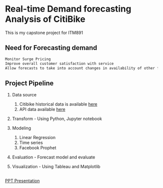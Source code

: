 # Real-time Demand forecasting Analysis of CitiBike 
This is my capstone project for ITM891

## Need for Forecasting demand 
```bash
Monitor Surge Pricing
Improve overall customer satisfaction with service
Allow forecasts to take into account changes in availability of other forms of transit, new development, etc
```

## Project Pipeline
1. Data source 
    1. Citibike historical data is available [here](https://www.citibikenyc.com/system-data)
    2. API data available [here](http://api.citybik.es/v2/)

2. Transform - Using Python, Jupyter notebook

3. Modeling 
    1. Linear Regression
    2. Time series
    3. Facebook Prophet

4. Evaluation - Forecast model and evaluate

5. Visualization - Using Tableau and Matplotlib

##
[PPT Presentation](https://docs.google.com/presentation/d/1-UDtuTzrqefmAwQzf_7x0sKigIUSzBA3EulnE1f1D-Y/edit?usp=sharing)